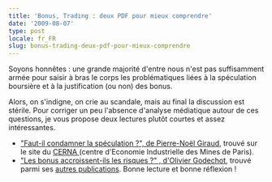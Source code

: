 ```yaml
---
title: 'Bonus, Trading : deux PDF pour mieux comprendre'
date: '2009-08-07'
type: post
locale: fr_FR
slug: bonus-trading-deux-pdf-pour-mieux-comprendre
---
```


Soyons honnêtes&nbsp;: une grande majorité d'entre nous n'est pas suffisamment armée pour saisir à bras le corps les problématiques liées à la spéculation boursière et à la justification (ou non) des bonus.

<!-- more -->

Alors, on s'indigne, on crie au scandale, mais au final la discussion est stérile. Pour corriger un peu l'absence d'analyse médiatique autour de ces questions, je vous propose deux lectures plutôt courtes et assez intéressantes.

* ["Faut-il condamner la spéculation&nbsp;?", de Pierre-Noël Giraud](http://www.cerna.ensmp.fr/Documents/PNG-AlterEco-06-02.pdf), trouvé sur le site du [CERNA ](http://www.cerna.ensmp.fr)(centre d'Economie Industrielle des Mines de Paris).
* ["Les bonus accroissent-ils les risques&nbsp;?" , d'Olivier Godechot](http://olivier.godechot.free.fr/hopfichiers/Godechot_CAE_Bonus_risque.pdf), trouvé parmi ses [autres publications](http://olivier.godechot.free.fr/hoprubrique.php?id_rub=21).
  Bonne lecture et bonne réflexion&nbsp;!
